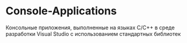 # Console-Applications
Консольные приложения, выполненные на языках C/C++ в среде разработки Visual Studio с использованием стандартных библиотек
